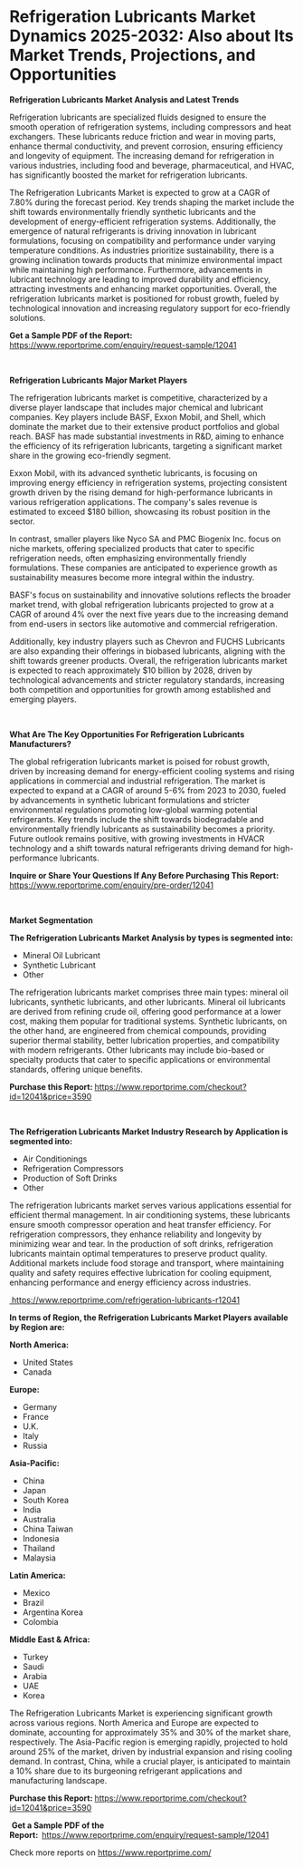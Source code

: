 <p><h1>Refrigeration Lubricants Market Dynamics 2025-2032: Also about Its Market Trends, Projections, and Opportunities</h1></p><p><strong>Refrigeration Lubricants Market Analysis and Latest Trends</strong></p>
<p><p>Refrigeration lubricants are specialized fluids designed to ensure the smooth operation of refrigeration systems, including compressors and heat exchangers. These lubricants reduce friction and wear in moving parts, enhance thermal conductivity, and prevent corrosion, ensuring efficiency and longevity of equipment. The increasing demand for refrigeration in various industries, including food and beverage, pharmaceutical, and HVAC, has significantly boosted the market for refrigeration lubricants.</p><p>The Refrigeration Lubricants Market is expected to grow at a CAGR of 7.80% during the forecast period. Key trends shaping the market include the shift towards environmentally friendly synthetic lubricants and the development of energy-efficient refrigeration systems. Additionally, the emergence of natural refrigerants is driving innovation in lubricant formulations, focusing on compatibility and performance under varying temperature conditions. As industries prioritize sustainability, there is a growing inclination towards products that minimize environmental impact while maintaining high performance. Furthermore, advancements in lubricant technology are leading to improved durability and efficiency, attracting investments and enhancing market opportunities. Overall, the refrigeration lubricants market is positioned for robust growth, fueled by technological innovation and increasing regulatory support for eco-friendly solutions.</p></p>
<p><strong>Get a Sample PDF of the Report:&nbsp;</strong> <a href="https://www.reportprime.com/enquiry/request-sample/12041?utm_campaign=2334&utm_medium=2&utm_source=Github&utm_content=ia&utm_term=17032025&utm_id=refrigeration-lubricants">https://www.reportprime.com/enquiry/request-sample/12041</a></p>
<p>&nbsp;</p>
<p><strong>Refrigeration Lubricants Major Market Players</strong></p>
<p><p>The refrigeration lubricants market is competitive, characterized by a diverse player landscape that includes major chemical and lubricant companies. Key players include BASF, Exxon Mobil, and Shell, which dominate the market due to their extensive product portfolios and global reach. BASF has made substantial investments in R&D, aiming to enhance the efficiency of its refrigeration lubricants, targeting a significant market share in the growing eco-friendly segment.</p><p>Exxon Mobil, with its advanced synthetic lubricants, is focusing on improving energy efficiency in refrigeration systems, projecting consistent growth driven by the rising demand for high-performance lubricants in various refrigeration applications. The company's sales revenue is estimated to exceed $180 billion, showcasing its robust position in the sector.</p><p>In contrast, smaller players like Nyco SA and PMC Biogenix Inc. focus on niche markets, offering specialized products that cater to specific refrigeration needs, often emphasizing environmentally friendly formulations. These companies are anticipated to experience growth as sustainability measures become more integral within the industry.</p><p>BASF's focus on sustainability and innovative solutions reflects the broader market trend, with global refrigeration lubricants projected to grow at a CAGR of around 4% over the next five years due to the increasing demand from end-users in sectors like automotive and commercial refrigeration.</p><p>Additionally, key industry players such as Chevron and FUCHS Lubricants are also expanding their offerings in biobased lubricants, aligning with the shift towards greener products. Overall, the refrigeration lubricants market is expected to reach approximately $10 billion by 2028, driven by technological advancements and stricter regulatory standards, increasing both competition and opportunities for growth among established and emerging players.</p></p>
<p>&nbsp;</p>
<p><strong>What Are The Key Opportunities For Refrigeration Lubricants Manufacturers?</strong></p>
<p><p>The global refrigeration lubricants market is poised for robust growth, driven by increasing demand for energy-efficient cooling systems and rising applications in commercial and industrial refrigeration. The market is expected to expand at a CAGR of around 5-6% from 2023 to 2030, fueled by advancements in synthetic lubricant formulations and stricter environmental regulations promoting low-global warming potential refrigerants. Key trends include the shift towards biodegradable and environmentally friendly lubricants as sustainability becomes a priority. Future outlook remains positive, with growing investments in HVACR technology and a shift towards natural refrigerants driving demand for high-performance lubricants.</p></p>
<p><strong>Inquire or Share Your Questions If Any Before Purchasing This Report:</strong> <a href="https://www.reportprime.com/enquiry/pre-order/12041?utm_campaign=2334&utm_medium=2&utm_source=Github&utm_content=ia&utm_term=17032025&utm_id=refrigeration-lubricants">https://www.reportprime.com/enquiry/pre-order/12041</a></p>
<p>&nbsp;</p>
<p><strong>Market Segmentation</strong></p>
<p><strong>The Refrigeration Lubricants Market Analysis by types is segmented into:</strong></p>
<p><ul><li>Mineral Oil Lubricant</li><li>Synthetic Lubricant</li><li>Other</li></ul></p>
<p><p>The refrigeration lubricants market comprises three main types: mineral oil lubricants, synthetic lubricants, and other lubricants. Mineral oil lubricants are derived from refining crude oil, offering good performance at a lower cost, making them popular for traditional systems. Synthetic lubricants, on the other hand, are engineered from chemical compounds, providing superior thermal stability, better lubrication properties, and compatibility with modern refrigerants. Other lubricants may include bio-based or specialty products that cater to specific applications or environmental standards, offering unique benefits.</p></p>
<p><strong>Purchase this Report:&nbsp;</strong><a href="https://www.reportprime.com/checkout?id=12041&price=3590&utm_campaign=2334&utm_medium=2&utm_source=Github&utm_content=ia&utm_term=17032025&utm_id=refrigeration-lubricants">https://www.reportprime.com/checkout?id=12041&price=3590</a></p>
<p>&nbsp;</p>
<p><strong>The Refrigeration Lubricants Market Industry Research by Application is segmented into:</strong></p>
<p><ul><li>Air Conditionings</li><li>Refrigeration Compressors</li><li>Production of Soft Drinks</li><li>Other</li></ul></p>
<p><p>The refrigeration lubricants market serves various applications essential for efficient thermal management. In air conditioning systems, these lubricants ensure smooth compressor operation and heat transfer efficiency. For refrigeration compressors, they enhance reliability and longevity by minimizing wear and tear. In the production of soft drinks, refrigeration lubricants maintain optimal temperatures to preserve product quality. Additional markets include food storage and transport, where maintaining quality and safety requires effective lubrication for cooling equipment, enhancing performance and energy efficiency across industries.</p></p>
<p><a href="https://www.reportprime.com/refrigeration-lubricants-r12041?utm_campaign=2334&utm_medium=2&utm_source=Github&utm_content=ia&utm_term=17032025&utm_id=refrigeration-lubricants">&nbsp;https://www.reportprime.com/refrigeration-lubricants-r12041</a></p>
<p><strong>In terms of Region, the Refrigeration Lubricants Market Players available by Region are:</strong></p>
<p>
    <p> <strong> North America: </strong>
        <ul>
            <li>United States</li>
            <li>Canada</li>
        </ul>
        </p> 
    <p> <strong> Europe: </strong>
        <ul>
            <li>Germany</li>
            <li>France</li>
            <li>U.K.</li>
            <li>Italy</li>
            <li>Russia</li>
        </ul>
        </p> 
    <p> <strong> Asia-Pacific: </strong>
        <ul>
            <li>China</li>
            <li>Japan</li>
            <li>South Korea</li>
            <li>India</li>
            <li>Australia</li>
            <li>China Taiwan</li>
            <li>Indonesia</li>
            <li>Thailand</li>
            <li>Malaysia</li>
        </ul>
        </p> 
    <p> <strong> Latin America: </strong>
        <ul>
            <li>Mexico</li>
            <li>Brazil</li>
            <li>Argentina Korea</li>
            <li>Colombia</li>
        </ul>
        </p> 
    <p> <strong> Middle East & Africa: </strong>
        <ul>
            <li>Turkey</li>
            <li>Saudi</li>
            <li>Arabia</li>
            <li>UAE</li>
            <li>Korea</li>
        </ul>
    </p>
    </p>
<p><p>The Refrigeration Lubricants Market is experiencing significant growth across various regions. North America and Europe are expected to dominate, accounting for approximately 35% and 30% of the market share, respectively. The Asia-Pacific region is emerging rapidly, projected to hold around 25% of the market, driven by industrial expansion and rising cooling demand. In contrast, China, while a crucial player, is anticipated to maintain a 10% share due to its burgeoning refrigerant applications and manufacturing landscape.</p></p>
<p><strong>Purchase this Report: </strong><a href="https://www.reportprime.com/checkout?id=12041&price=3590&utm_campaign=2334&utm_medium=2&utm_source=Github&utm_content=ia&utm_term=17032025&utm_id=refrigeration-lubricants">https://www.reportprime.com/checkout?id=12041&price=3590</a></p>
<p>&nbsp;<strong>Get a Sample PDF of the Report:&nbsp;&nbsp;</strong><a href="https://www.reportprime.com/enquiry/request-sample/12041?utm_campaign=2334&utm_medium=2&utm_source=Github&utm_content=ia&utm_term=17032025&utm_id=refrigeration-lubricants">https://www.reportprime.com/enquiry/request-sample/12041</a></p>
<p><strong></strong></p>
<p>Check more reports on <a href="https://www.reportprime.com/?utm_campaign=2334&utm_medium=2&utm_source=Github&utm_content=ia&utm_term=17032025&utm_id=refrigeration-lubricants">https://www.reportprime.com/</a></p>